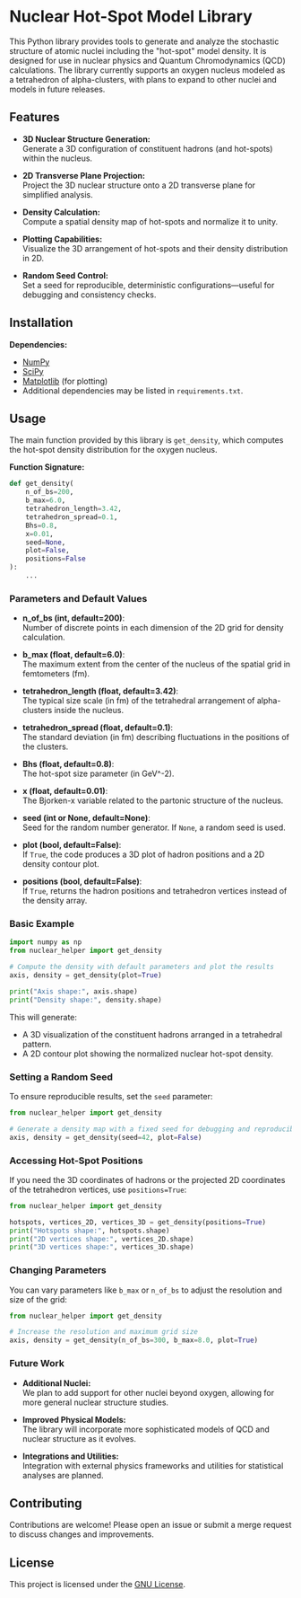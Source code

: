 # Nuclear Hot-Spot Model Library

This Python library provides tools to generate and analyze the stochastic structure of atomic nuclei including the "hot-spot" model density. It is designed for use in nuclear physics and Quantum Chromodynamics (QCD) calculations. The library currently supports an oxygen nucleus modeled as a tetrahedron of alpha-clusters, with plans to expand to other nuclei and models in future releases.

## Features

- **3D Nuclear Structure Generation:**  
  Generate a 3D configuration of constituent hadrons (and hot-spots) within the nucleus.
  
- **2D Transverse Plane Projection:**  
  Project the 3D nuclear structure onto a 2D transverse plane for simplified analysis.
  
- **Density Calculation:**  
  Compute a spatial density map of hot-spots and normalize it to unity.
  
- **Plotting Capabilities:**  
  Visualize the 3D arrangement of hot-spots and their density distribution in 2D.
  
- **Random Seed Control:**  
  Set a seed for reproducible, deterministic configurations—useful for debugging and consistency checks.

## Installation

**Dependencies:**
- [NumPy](https://numpy.org/)
- [SciPy](https://www.scipy.org/)
- [Matplotlib](https://matplotlib.org/) (for plotting)
- Additional dependencies may be listed in `requirements.txt`.

## Usage

The main function provided by this library is `get_density`, which computes the hot-spot density distribution for the oxygen nucleus.

**Function Signature:**
```python
def get_density(
    n_of_bs=200,
    b_max=6.0,
    tetrahedron_length=3.42,
    tetrahedron_spread=0.1,
    Bhs=0.8,
    x=0.01,
    seed=None,
    plot=False,
    positions=False
):
    ...
```

### Parameters and Default Values

- **n_of_bs (int, default=200)**:  
  Number of discrete points in each dimension of the 2D grid for density calculation.

- **b_max (float, default=6.0)**:  
  The maximum extent from the center of the nucleus of the spatial grid in femtometers (fm).

- **tetrahedron_length (float, default=3.42)**:  
  The typical size scale (in fm) of the tetrahedral arrangement of alpha-clusters inside the nucleus.

- **tetrahedron_spread (float, default=0.1)**:  
  The standard deviation (in fm) describing fluctuations in the positions of the clusters.

- **Bhs (float, default=0.8)**:  
  The hot-spot size parameter (in GeV^-2).

- **x (float, default=0.01)**:  
  The Bjorken-x variable related to the partonic structure of the nucleus.

- **seed (int or None, default=None)**:  
  Seed for the random number generator. If `None`, a random seed is used.

- **plot (bool, default=False)**:  
  If `True`, the code produces a 3D plot of hadron positions and a 2D density contour plot.

- **positions (bool, default=False)**:  
  If `True`, returns the hadron positions and tetrahedron vertices instead of the density array.

### Basic Example

```python
import numpy as np
from nuclear_helper import get_density

# Compute the density with default parameters and plot the results
axis, density = get_density(plot=True)

print("Axis shape:", axis.shape)
print("Density shape:", density.shape)
```

This will generate:
- A 3D visualization of the constituent hadrons arranged in a tetrahedral pattern.
- A 2D contour plot showing the normalized nuclear hot-spot density.

### Setting a Random Seed

To ensure reproducible results, set the `seed` parameter:

```python
from nuclear_helper import get_density

# Generate a density map with a fixed seed for debugging and reproducibility
axis, density = get_density(seed=42, plot=False)
```

### Accessing Hot-Spot Positions

If you need the 3D coordinates of hadrons or the projected 2D coordinates of the tetrahedron vertices, use `positions=True`:

```python
from nuclear_helper import get_density

hotspots, vertices_2D, vertices_3D = get_density(positions=True)
print("Hotspots shape:", hotspots.shape)
print("2D vertices shape:", vertices_2D.shape)
print("3D vertices shape:", vertices_3D.shape)
```

### Changing Parameters

You can vary parameters like `b_max` or `n_of_bs` to adjust the resolution and size of the grid:

```python
from nuclear_helper import get_density

# Increase the resolution and maximum grid size
axis, density = get_density(n_of_bs=300, b_max=8.0, plot=True)
```

### Future Work

- **Additional Nuclei:**  
  We plan to add support for other nuclei beyond oxygen, allowing for more general nuclear structure studies.
  
- **Improved Physical Models:**  
  The library will incorporate more sophisticated models of QCD and nuclear structure as it evolves.
  
- **Integrations and Utilities:**  
  Integration with external physics frameworks and utilities for statistical analyses are planned.

## Contributing

Contributions are welcome! Please open an issue or submit a merge request to discuss changes and improvements.

## License

This project is licensed under the [GNU License](LICENSE).
